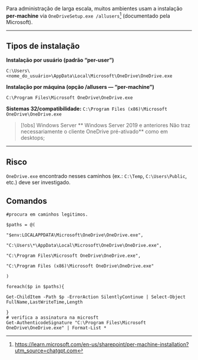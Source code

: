 
Para administração de larga escala, muitos ambientes usam a instalação **per-machine** via `OneDriveSetup.exe /allusers`[^1] (documentado pela Microsoft).

---
## Tipos de instalação 

**Instalação por usuário (padrão “per-user”)**

`C:\Users\<nome_do_usuário>\AppData\Local\Microsoft\OneDrive\OneDrive.exe`

**Instalação por máquina (opção /allusers — “per-machine”)**

`C:\Program Files\Microsoft OneDrive\OneDrive.exe`

**Sistemas 32/compatibilidade:**
`C:\Program Files (x86)\Microsoft OneDrive\OneDrive.exe`


> [!obs] Windows Server 
> ** Windows Server 2019 e anteriores Não traz necessariamente o cliente OneDrive pré-ativado** como em desktops;

---
## Risco

`OneDrive.exe` encontrado nesses caminhos (ex.: `C:\Temp`, `C:\Users\Public`, etc.) deve ser investigado.





## Comandos

```
#procura em caminhos legitimos.

$paths = @(

"$env:LOCALAPPDATA\Microsoft\OneDrive\OneDrive.exe",

"C:\Users\*\AppData\Local\Microsoft\OneDrive\OneDrive.exe",

"C:\Program Files\Microsoft OneDrive\OneDrive.exe",

"C:\Program Files (x86)\Microsoft OneDrive\OneDrive.exe"

)

foreach($p in $paths){

Get-ChildItem -Path $p -ErrorAction SilentlyContinue | Select-Object FullName,LastWriteTime,Length

}
# verifica a assinatura na microsft
Get-AuthenticodeSignature "C:\Program Files\Microsoft OneDrive\OneDrive.exe" | Format-List *
```



[^1]: https://learn.microsoft.com/en-us/sharepoint/per-machine-installation?utm_source=chatgpt.com